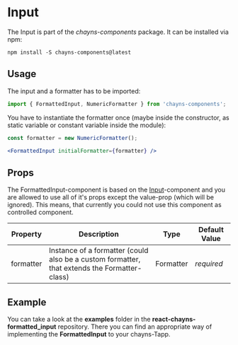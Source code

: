 # Input #

The Input is part of the *chayns-components* package. It can be installed via npm:
```
npm install -S chayns-components@latest
```


## Usage ##

The input and a formatter has to be imported:

```jsx harmony
import { FormattedInput, NumericFormatter } from 'chayns-components';
```

You have to instantiate the formatter once
(maybe inside the constructor, as static variable or constant variable inside the module):

```jsx harmony
const formatter = new NumericFormatter();

<FormattedInput initialFormatter={formatter} />
```


## Props ##

The FormattedInput-component is based on the [Input](../react-chayns-input)-component and you are
allowed to use all of it's props except the value-prop (which will be ignored).
This means, that currently you could not use this component as controlled component.

| Property     | Description                                                                                  | Type           | Default Value |
|--------------|----------------------------------------------------------------------------------------------|----------------|---------------|
| formatter    | Instance of a formatter (could also be a custom formatter, that extends the Formatter-class) | Formatter      | *required*    |


## Example ##

You can take a look at the **examples** folder in the **react-chayns-formatted_input** repository. There you can find an appropriate way of implementing the **FormattedInput** to your chayns-Tapp.
